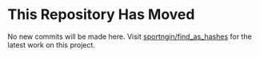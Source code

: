 # This Repository Has Moved

No new commits will be made here. Visit [sportngin/find_as_hashes](https://github.com/sportngin/find_as_hashes) for the latest work on this project.
